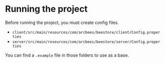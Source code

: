 # Running the project
Before running the project, you must create config files.

* `client/src/main/resources/com/arcbees/beestore/client/Config.properties`
* `server/src/main/resources/com/arcbees/beestore/server/Config.properties`

You can find a `.example` file in those folders to use as a base.
